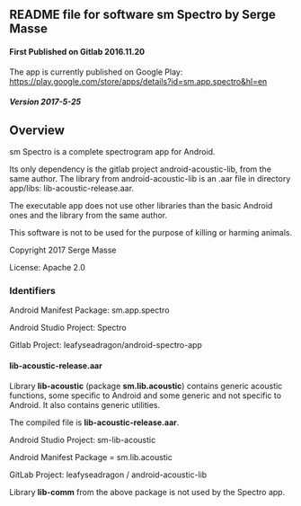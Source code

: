 ## README file for software sm Spectro by Serge Masse ##
#### First Published on Gitlab 2016.11.20 ####

The app is currently published on Google Play: https://play.google.com/store/apps/details?id=sm.app.spectro&hl=en

##### Version 2017-5-25 #####

## Overview ##
sm Spectro is a complete spectrogram app for Android.

Its only dependency is the gitlab project android-acoustic-lib, 
from the same author. The library from android-acoustic-lib is an 
.aar file in directory app/libs: lib-acoustic-release.aar.

The executable app does not use other libraries than 
the basic Android ones and the library from the same author.

This software is not to be used for the purpose of killing or harming animals.

Copyright 2017 Serge Masse

License: Apache 2.0

### Identifiers ###

Android Manifest Package: sm.app.spectro 

Android Studio Project: Spectro

Gitlab Project: leafyseadragon/android-spectro-app


#### lib-acoustic-release.aar ####

Library **lib-acoustic** (package **sm.lib.acoustic**) 
contains generic acoustic functions, 
some specific to Android and some generic and not specific to Android. 
It also contains generic utilities.

The compiled file is **lib-acoustic-release.aar**.

Android Studio Project: sm-lib-acoustic

Android Manifest Package = sm.lib.acoustic

GitLab Project: leafyseadragon / android-acoustic-lib

Library **lib-comm** from the above package is not used by the Spectro app.